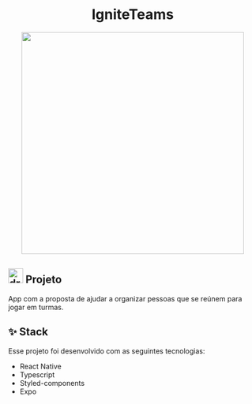 <h1 align="center"> IgniteTeams </h1>
<p align="center">
<img src="https://user-images.githubusercontent.com/39227316/194301797-ccc6d167-3142-414d-9491-c8ec7750b4b0.png" height="450">
</p>

<img src="https://user-images.githubusercontent.com/39227316/192123148-9561c5af-1454-427d-be3e-84be298fe991.png" alt="drawing" width="30"/> Projeto
------------
App com a proposta de ajudar a organizar pessoas que se reúnem para jogar em turmas.


✨ Stack
------------
Esse projeto foi desenvolvido com as seguintes tecnologias:

- React Native
- Typescript
- Styled-components
- Expo
